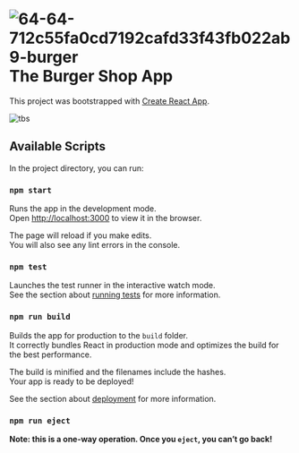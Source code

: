# ![64-64-712c55fa0cd7192cafd33f43fb022ab9-burger](https://user-images.githubusercontent.com/44545113/49510473-ff7a8a00-f890-11e8-9ea5-2557d47ab87f.png) The Burger Shop App
This project was bootstrapped with [Create React App](https://github.com/facebook/create-react-app).

![tbs](https://user-images.githubusercontent.com/44545113/49511020-a14ea680-f892-11e8-8c2a-12d10036fbf9.gif)

## Available Scripts

In the project directory, you can run:

### `npm start`

Runs the app in the development mode.<br>
Open [http://localhost:3000](http://localhost:3000) to view it in the browser.

The page will reload if you make edits.<br>
You will also see any lint errors in the console.

### `npm test`

Launches the test runner in the interactive watch mode.<br>
See the section about [running tests](https://facebook.github.io/create-react-app/docs/running-tests) for more information.

### `npm run build`

Builds the app for production to the `build` folder.<br>
It correctly bundles React in production mode and optimizes the build for the best performance.

The build is minified and the filenames include the hashes.<br>
Your app is ready to be deployed!

See the section about [deployment](https://facebook.github.io/create-react-app/docs/deployment) for more information.

### `npm run eject`

**Note: this is a one-way operation. Once you `eject`, you can’t go back!**
